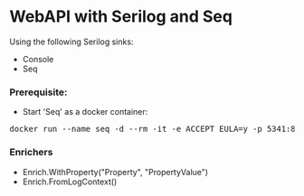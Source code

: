 # WebAPI with Serilog and Seq

Using the following Serilog sinks:
* Console
* Seq

### Prerequisite:
* Start 'Seq' as a docker container:
<pre>
docker run --name seq -d --rm -it -e ACCEPT_EULA=y -p 5341:80 datalust/seq
</pre>

### Enrichers
* Enrich.WithProperty("Property", "PropertyValue")
* Enrich.FromLogContext()
